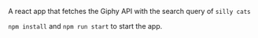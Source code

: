 A react app that fetches the Giphy API with the search query of
`silly cats`

`npm install` and `npm run start` to start the app.

